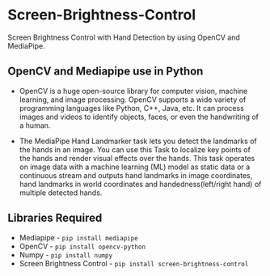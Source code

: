 # Screen-Brightness-Control
Screen Brightness Control with Hand Detection by using OpenCV and MediaPipe.
## OpenCV and Mediapipe use in Python
- OpenCV is a huge open-source library for computer vision, machine learning, and image processing. OpenCV supports a wide variety of programming languages like Python, C++, Java, etc. It can process images and videos to identify objects, faces, or even the handwriting of a human. 
* The MediaPipe Hand Landmarker task lets you detect the landmarks of the hands in an image. You can use this Task to localize key points of the hands and render visual effects over the hands. This task operates on image data with a machine learning (ML) model as static data or a continuous stream and outputs hand landmarks in image coordinates, hand landmarks in world coordinates and handedness(left/right hand) of multiple detected hands.
## Libraries Required
* Mediapipe - `pip install mediapipe`
* OpenCV - `pip install opencv-python`
* Numpy - `pip install numpy`
* Screen Brightness Control - `pip install screen-brightness-control`
